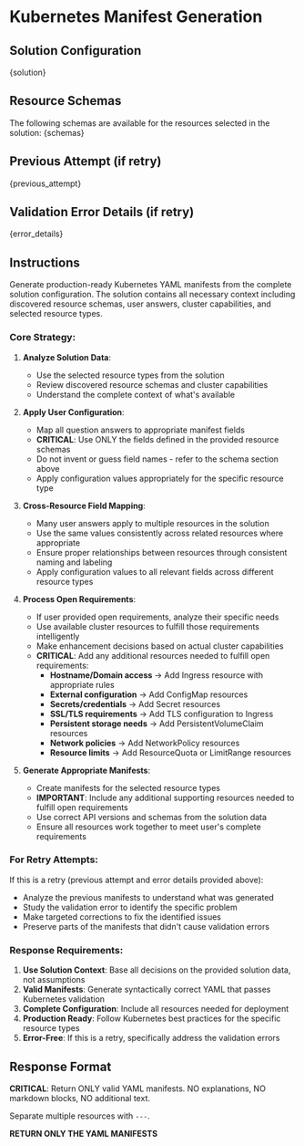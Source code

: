 # Kubernetes Manifest Generation

## Solution Configuration
{solution}

## Resource Schemas
The following schemas are available for the resources selected in the solution:
{schemas}

## Previous Attempt (if retry)
{previous_attempt}

## Validation Error Details (if retry)
{error_details}

## Instructions

Generate production-ready Kubernetes YAML manifests from the complete solution configuration. The solution contains all necessary context including discovered resource schemas, user answers, cluster capabilities, and selected resource types.

### Core Strategy:

1. **Analyze Solution Data**:
   - Use the selected resource types from the solution
   - Review discovered resource schemas and cluster capabilities
   - Understand the complete context of what's available

2. **Apply User Configuration**:
   - Map all question answers to appropriate manifest fields
   - **CRITICAL**: Use ONLY the fields defined in the provided resource schemas
   - Do not invent or guess field names - refer to the schema section above
   - Apply configuration values appropriately for the specific resource type

3. **Cross-Resource Field Mapping**:
   - Many user answers apply to multiple resources in the solution
   - Use the same values consistently across related resources where appropriate
   - Ensure proper relationships between resources through consistent naming and labeling
   - Apply configuration values to all relevant fields across different resource types

4. **Process Open Requirements**:
   - If user provided open requirements, analyze their specific needs
   - Use available cluster resources to fulfill those requirements intelligently
   - Make enhancement decisions based on actual cluster capabilities
   - **CRITICAL**: Add any additional resources needed to fulfill open requirements:
     * **Hostname/Domain access** → Add Ingress resource with appropriate rules
     * **External configuration** → Add ConfigMap resources
     * **Secrets/credentials** → Add Secret resources
     * **SSL/TLS requirements** → Add TLS configuration to Ingress
     * **Persistent storage needs** → Add PersistentVolumeClaim resources
     * **Network policies** → Add NetworkPolicy resources
     * **Resource limits** → Add ResourceQuota or LimitRange resources

5. **Generate Appropriate Manifests**:
   - Create manifests for the selected resource types
   - **IMPORTANT**: Include any additional supporting resources needed to fulfill open requirements
   - Use correct API versions and schemas from the solution data
   - Ensure all resources work together to meet user's complete requirements

### For Retry Attempts:
If this is a retry (previous attempt and error details provided above):
- Analyze the previous manifests to understand what was generated
- Study the validation error to identify the specific problem
- Make targeted corrections to fix the identified issues
- Preserve parts of the manifests that didn't cause validation errors

### Response Requirements:

1. **Use Solution Context**: Base all decisions on the provided solution data, not assumptions
2. **Valid Manifests**: Generate syntactically correct YAML that passes Kubernetes validation
3. **Complete Configuration**: Include all resources needed for deployment
4. **Production Ready**: Follow Kubernetes best practices for the specific resource types
5. **Error-Free**: If this is a retry, specifically address the validation errors

## Response Format

**CRITICAL**: Return ONLY valid YAML manifests. NO explanations, NO markdown blocks, NO additional text.

Separate multiple resources with `---`.

**RETURN ONLY THE YAML MANIFESTS**